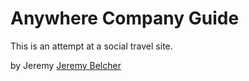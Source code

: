 # Anywhere Company Guide

This is an attempt at a social travel site. 

by Jeremy [Jeremy Belcher](http://www.twitter.com/jeremybelcher)
